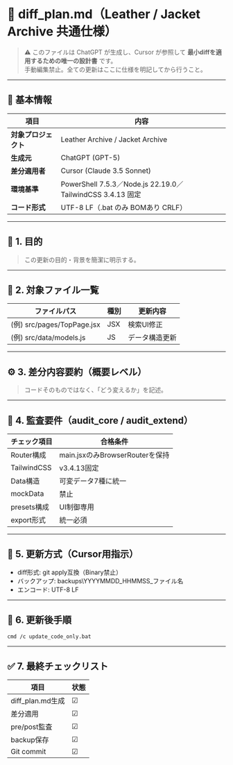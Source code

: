 # 🧩 diff_plan.md（Leather / Jacket Archive 共通仕様）

> ⚠️ このファイルは ChatGPT が生成し、Cursor が参照して **最小diffを適用するための唯一の設計書** です。  
> 手動編集禁止。全ての更新はここに仕様を明記してから行うこと。

---

## 🧠 基本情報

| 項目 | 内容 |
|------|------|
| **対象プロジェクト** | Leather Archive / Jacket Archive |
| **生成元** | ChatGPT (GPT-5) |
| **差分適用者** | Cursor (Claude 3.5 Sonnet) |
| **環境基準** | PowerShell 7.5.3／Node.js 22.19.0／TailwindCSS 3.4.13 固定 |
| **コード形式** | UTF-8 LF（.bat のみ BOMあり CRLF） |

---

## 🧾 1. 目的
> この更新の目的・背景を簡潔に明示する。

---

## 🧱 2. 対象ファイル一覧

| ファイルパス | 種別 | 更新内容 |
|---------------|--------|-----------|
| (例) src/pages/TopPage.jsx | JSX | 検索UI修正 |
| (例) src/data/models.js | JS | データ構造更新 |

---

## ⚙️ 3. 差分内容要約（概要レベル）
> コードそのものではなく、「どう変えるか」を記述。

---

## 🧩 4. 監査要件（audit_core / audit_extend）
| チェック項目 | 合格条件 |
|---------------|-----------|
| Router構成 | main.jsxのみBrowserRouterを保持 |
| TailwindCSS | v3.4.13固定 |
| Data構造 | 可変データ7種に統一 |
| mockData | 禁止 |
| presets構成 | UI制御専用 |
| export形式 | 統一必須 |

---

## 💾 5. 更新方式（Cursor用指示）
- diff形式: git apply互換（Binary禁止）
- バックアップ: backups\YYYYMMDD_HHMMSS_ファイル名
- エンコード: UTF-8 LF

---

## 🧩 6. 更新後手順
```bash
cmd /c update_code_only.bat
```

---

## ✅ 7. 最終チェックリスト
| 項目 | 状態 |
|------|------|
| diff_plan.md生成 | ☑ |
| 差分適用 | ☑ |
| pre/post監査 | ☑ |
| backup保存 | ☑ |
| Git commit | ☑ |
